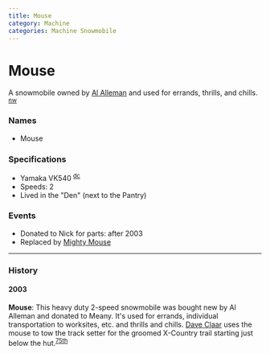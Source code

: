 ```yaml
---
title: Mouse
category: Machine
categories: Machine Snowmobile
---
```

# Mouse

A snowmobile owned by [Al Alleman](Al-Alleman) and used for errands, thrills, and chills. <sup>[nw][]</sup>

### Names

- Mouse

### Specifications
- Yamaka VK540 <sup>[dc][]</sup>
- Speeds: 2
- Lived in the "Den" (next to the Pantry)

### Events
- Donated to Nick for parts: after 2003
- Replaced by [Mighty Mouse](Mighty-Mouse)

---
### History
#### 2003

**Mouse**: This heavy duty 2-speed snowmobile was bought new by Al Alleman and donated to Meany. It's used for errands, individual transportation to worksites, etc. and thrills and chills. [Dave Claar](Dave-Claar) uses the mouse to tow the track setter for the groomed X-Country trail starting just below the hut.<sup>[75th][]</sup>

[75th]: Anniversary#75th
[dc]: Dave-Claar
[nw]: Names-Walt "Meany Names by Walter Little, 1984"